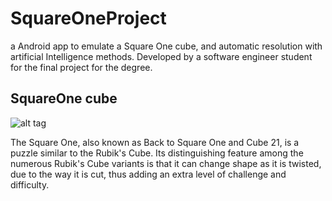 # SquareOneProject

a Android app to emulate a Square One cube, and automatic resolution with artificial Intelligence methods. Developed by a software engineer student for the final project for the degree.

## SquareOne cube

![alt tag](https://images-na.ssl-images-amazon.com/images/I/41OsnVIAGZL.jpg)

The Square One, also known as Back to Square One and Cube 21, is a puzzle similar to the Rubik's Cube. Its distinguishing feature among the numerous Rubik's Cube variants is that it can change shape as it is twisted, due to the way it is cut, thus adding an extra level of challenge and difficulty.


